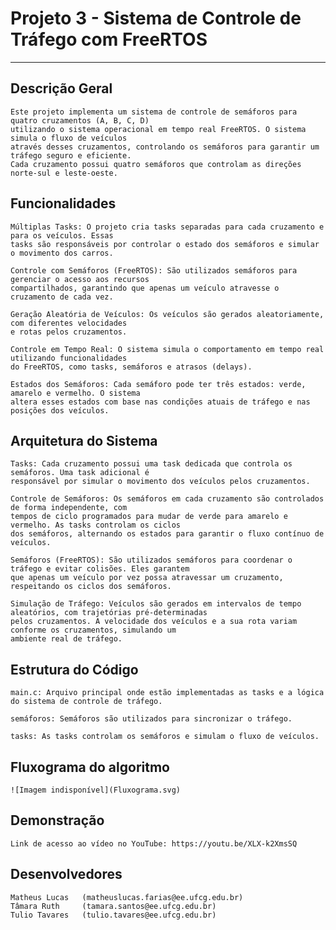 
# Projeto 3 - Sistema de Controle de Tráfego com FreeRTOS

---

## Descrição Geral

    Este projeto implementa um sistema de controle de semáforos para quatro cruzamentos (A, B, C, D)
    utilizando o sistema operacional em tempo real FreeRTOS. O sistema simula o fluxo de veículos
    através desses cruzamentos, controlando os semáforos para garantir um tráfego seguro e eficiente.
    Cada cruzamento possui quatro semáforos que controlam as direções norte-sul e leste-oeste.

## Funcionalidades

    Múltiplas Tasks: O projeto cria tasks separadas para cada cruzamento e para os veículos. Essas
    tasks são responsáveis por controlar o estado dos semáforos e simular o movimento dos carros.
    
    Controle com Semáforos (FreeRTOS): São utilizados semáforos para gerenciar o acesso aos recursos
    compartilhados, garantindo que apenas um veículo atravesse o cruzamento de cada vez.
    
    Geração Aleatória de Veículos: Os veículos são gerados aleatoriamente, com diferentes velocidades
    e rotas pelos cruzamentos.
    
    Controle em Tempo Real: O sistema simula o comportamento em tempo real utilizando funcionalidades
    do FreeRTOS, como tasks, semáforos e atrasos (delays).
    
    Estados dos Semáforos: Cada semáforo pode ter três estados: verde, amarelo e vermelho. O sistema
    altera esses estados com base nas condições atuais de tráfego e nas posições dos veículos.

## Arquitetura do Sistema

    Tasks: Cada cruzamento possui uma task dedicada que controla os semáforos. Uma task adicional é 
    responsável por simular o movimento dos veículos pelos cruzamentos.
    
    Controle de Semáforos: Os semáforos em cada cruzamento são controlados de forma independente, com
    tempos de ciclo programados para mudar de verde para amarelo e vermelho. As tasks controlam os ciclos
    dos semáforos, alternando os estados para garantir o fluxo contínuo de veículos.
    
    Semáforos (FreeRTOS): São utilizados semáforos para coordenar o tráfego e evitar colisões. Eles garantem
    que apenas um veículo por vez possa atravessar um cruzamento, respeitando os ciclos dos semáforos.
    
    Simulação de Tráfego: Veículos são gerados em intervalos de tempo aleatórios, com trajetórias pré-determinadas
    pelos cruzamentos. A velocidade dos veículos e a sua rota variam conforme os cruzamentos, simulando um 
    ambiente real de tráfego.

## Estrutura do Código

    main.c: Arquivo principal onde estão implementadas as tasks e a lógica do sistema de controle de tráfego.
    
    semáforos: Semáforos são utilizados para sincronizar o tráfego.
    
    tasks: As tasks controlam os semáforos e simulam o fluxo de veículos.

## Fluxograma do algoritmo
    ![Imagem indisponível](Fluxograma.svg)

## Demonstração

    Link de acesso ao vídeo no YouTube: https://youtu.be/XLX-k2XmsSQ

## Desenvolvedores

    Matheus Lucas   (matheuslucas.farias@ee.ufcg.edu.br)
    Tâmara Ruth     (tamara.santos@ee.ufcg.edu.br)
    Tulio Tavares   (tulio.tavares@ee.ufcg.edu.br)


  

